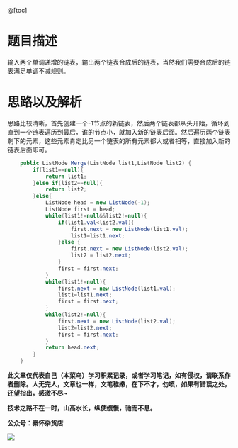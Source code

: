 @[toc]
# 题目描述
输入两个单调递增的链表，输出两个链表合成后的链表，当然我们需要合成后的链表满足单调不减规则。

# 思路以及解析
思路比较清晰，首先创建一个-1节点的新链表，然后两个链表都从头开始，循环到直到一个链表遍历到最后，谁的节点小，就加入新的链表后面。然后遍历两个链表剩下的元素，这些元素肯定比另一个链表的所有元素都大或者相等，直接加入新的链表后面即可。

```java
    public ListNode Merge(ListNode list1,ListNode list2) {
        if(list1==null){
            return list1;
        }else if(list2==null){
            return list2;
        }else{
            ListNode head = new ListNode(-1);
            ListNode first = head;
            while(list1!=null&&list2!=null){
                if(list1.val<list2.val){
                    first.next = new ListNode(list1.val);
                    list1=list1.next;
                }else {
                    first.next = new ListNode(list2.val);
                    list2 = list2.next;
                }
                first = first.next;
            }
            while(list1!=null){
                first.next = new ListNode(list1.val);
                list1=list1.next;
                first = first.next;
            }
            while(list2!=null){
                first.next = new ListNode(list2.val);
                list2=list2.next;
                first = first.next;
            }
            return head.next;
        }
    }
```
**此文章仅代表自己（本菜鸟）学习积累记录，或者学习笔记，如有侵权，请联系作者删除。人无完人，文章也一样，文笔稚嫩，在下不才，勿喷，如果有错误之处，还望指出，感激不尽~**

**技术之路不在一时，山高水长，纵使缓慢，驰而不息。**

**公众号：秦怀杂货店**

![](https://img-blog.csdnimg.cn/img_convert/7d98fb66172951a2f1266498e004e830.png)
